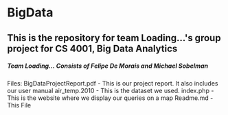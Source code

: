 # BigData

<h2>This is the repository for team Loading...'s group project for CS 4001, Big Data Analytics </h2>
<h5> Team Loading... Consists of Felipe De Morais and Michael Sobelman</h5>

Files: 
BigDataProjectReport.pdf - This is our project report. It also includes our user manual
air_temp.2010 - This is the dataset we used.
index.php - This is the website where we display our queries on a map
Readme.md - This File

